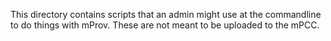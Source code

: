 This directory contains scripts that an admin might use at the commandline to do things with mProv.  These are not meant to be uploaded to the mPCC.